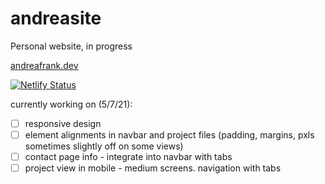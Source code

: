# andreasite
Personal website, in progress

[andreafrank.dev](http://www.andreafrank.dev)

[![Netlify Status](https://api.netlify.com/api/v1/badges/9ac6c95a-25bb-4f59-81e6-a0a399629ab6/deploy-status)](https://app.netlify.com/sites/stoic-mahavira-8e4c73/deploys)

currently working on (5/7/21):
- [ ] responsive design
- [ ] element alignments in navbar and project files (padding, margins, pxls sometimes slightly off on some views)
- [ ] contact page info - integrate into navbar with tabs
- [ ] project view in mobile - medium screens. navigation with tabs
